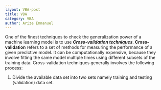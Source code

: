 ```yaml
---
layout: VBA-post
title: VBA
category: VBA
author: Arize Emmanuel
---
```


One of the finest techniques to check the generalization power of a machine learning model is to use ***Cross-validation techniques***. **Cross-validation** refers to a set of methods for measuring the performance of a given predictive model. It can be computationally expensive, because they involve fitting the same model multiple times using different subsets of the training data. Cross-validation techniques generally involves the following process:

1.  Divide the available data set into two sets namely training and testing (validation) data set.